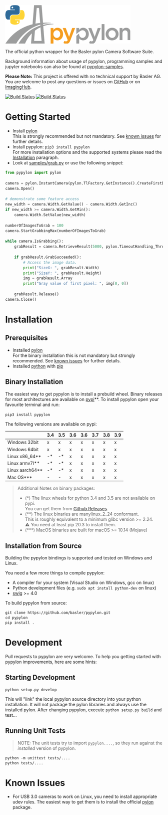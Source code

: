 ![pypylon](docs/images/Pypylon_grey_RZ_400px.png "pypylon")

The official python wrapper for the Basler pylon Camera Software Suite.

Background information about usage of pypylon, programming samples and jupyter notebooks can also be found at [pypylon-samples](https://github.com/basler/pypylon-samples).

**Please Note:**
This project is offered with no technical support by Basler AG.
You are welcome to post any questions or issues on [GitHub](https://github.com/basler/pypylon) or on [ImagingHub](https://www.imaginghub.com).

[![Build Status](https://github.com/basler/pypylon/workflows/build/badge.svg?branch=master)](https://github.com/basler/pypylon/actions)
[![Build Status](https://ci.appveyor.com/api/projects/status/45j4tydwdr0fv05p/branch/master?svg=true)](https://ci.appveyor.com/project/basler-oss/pypylon/branch/master)

# Getting Started

 * Install [pylon](https://www.baslerweb.com/pylon)  
   This is strongly recommended but not mandatory. See [known issues](#known-issues) for further details.
 * Install pypylon: ```pip3 install pypylon```   
   For more installation options and the supported systems please read the [Installation](#installation) paragraph.
 * Look at [samples/grab.py](https://github.com/basler/pypylon/blob/master/samples/grab.py) or use the following snippet:

```python
from pypylon import pylon

camera = pylon.InstantCamera(pylon.TlFactory.GetInstance().CreateFirstDevice())
camera.Open()

# demonstrate some feature access
new_width = camera.Width.GetValue() - camera.Width.GetInc()
if new_width >= camera.Width.GetMin():
    camera.Width.SetValue(new_width)

numberOfImagesToGrab = 100
camera.StartGrabbingMax(numberOfImagesToGrab)

while camera.IsGrabbing():
    grabResult = camera.RetrieveResult(5000, pylon.TimeoutHandling_ThrowException)

    if grabResult.GrabSucceeded():
        # Access the image data.
        print("SizeX: ", grabResult.Width)
        print("SizeY: ", grabResult.Height)
        img = grabResult.Array
        print("Gray value of first pixel: ", img[0, 0])

    grabResult.Release()
camera.Close()
```

# Installation
## Prerequisites
 * Installed [pylon](https://www.baslerweb.com/pylon)   
   For the binary installation this is not mandatory but strongly recommended. See [known issues](#known-issues) for further details.
 * Installed [python](https://www.python.org/) with [pip](https://pip.pypa.io/en/stable/)

## Binary Installation
The easiest way to get pypylon is to install a prebuild wheel.
Binary releases for most architectures are available on [pypi](https://pypi.org)**.
To install pypylon open your favourite terminal and run:

```pip3 install pypylon```

The following versions are available on pypi:

 |                  | 3.4 | 3.5 | 3.6 | 3.6 | 3.7 | 3.8 | 3.9 |
 |------------------|-----|-----|-----|-----|-----|-----|-----|
 | Windows 32bit    | x   | x   | x   | x   | x   | x   | x   |
 | Windows 64bit    | x   | x   | x   | x   | x   | x   | x   |
 | Linux x86_64**   | -*  | -*  | x   | x   | x   | x   | x   |
 | Linux armv7l**   | -*  | -*  | x   | x   | x   | x   | x   |
 | Linux aarch64**  | -*  | -*  | x   | x   | x   | x   | x   |
 | Mac OS***        | -   | -   | x   | x   | x   | x   | x   |


> Additional Notes on binary packages:  
> * (*) The linux wheels for python 3.4 and 3.5 are not available on pypi.  
    You can get them from [Github Releases](https://github.com/basler/pypylon/releases).  
> * (**) The linux binaries are manylinux_2_24 conformant.  
    This is roughly equivalent to a minimum glibc version >= 2.24.  
    :warning: You need at least pip 20.3 to install them.
> * (***) MacOS binaries are built for macOS >= 10.14 (Mojave)  

## Installation from Source
Building the pypylon bindings is supported and tested on Windows and Linux.

You need a few more things to compile pypylon:
 * A compiler for your system (Visual Studio on Windows, gcc on linux)
 * Python development files (e.g. `sudo apt install python-dev` on linux)
 * [swig](http://www.swig.org) >= 4.0

To build pypylon from source:
```console
git clone https://github.com/basler/pypylon.git
cd pypylon
pip install .
```
# Development

Pull requests to pypylon are very welcome. To help you getting started with pypylon improvements, here are some hints:

## Starting Development
```console
python setup.py develop
```
This will "link" the local pypylon source directory into your python installation. It will not package the pylon libraries and always use the installed pylon.
After changing pypylon, execute `python setup.py build` and test...

## Running Unit Tests
> NOTE: The unit tests try to import `pypylon....`, so they run against the *installed* version of pypylon.
```console
python -m unittest tests/....
python tests/....
```
# Known Issues
 * For USB 3.0 cameras to work on Linux, you need to install appropriate udev rules.
   The easiest way to get them is to install the official [pylon](http://www.baslerweb.com/pylon) package.
